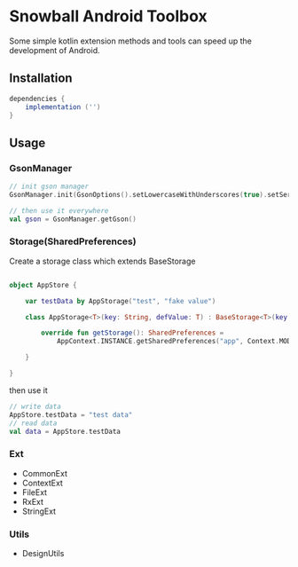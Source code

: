 Snowball Android Toolbox
============

Some simple kotlin extension methods and tools can speed up the development of Android.

## Installation

```groovy
dependencies {
    implementation ('')
}
```

## Usage

### GsonManager

```kotlin
// init gson manager
GsonManager.init(GsonOptions().setLowercaseWithUnderscores(true).setSerializeSpecialFloatingPointValues(true))

// then use it everywhere
val gson = GsonManager.getGson()
```

### Storage(SharedPreferences)

Create a storage class which extends BaseStorage

```kotlin

object AppStore {

    var testData by AppStorage("test", "fake value")

    class AppStorage<T>(key: String, defValue: T) : BaseStorage<T>(key, defValue) {

        override fun getStorage(): SharedPreferences =
            AppContext.INSTANCE.getSharedPreferences("app", Context.MODE_PRIVATE)

    }

}
```

then use it

```kotlin
// write data
AppStore.testData = "test data"
// read data
val data = AppStore.testData

```

### Ext

- CommonExt
- ContextExt
- FileExt
- RxExt
- StringExt

### Utils

- DesignUtils

